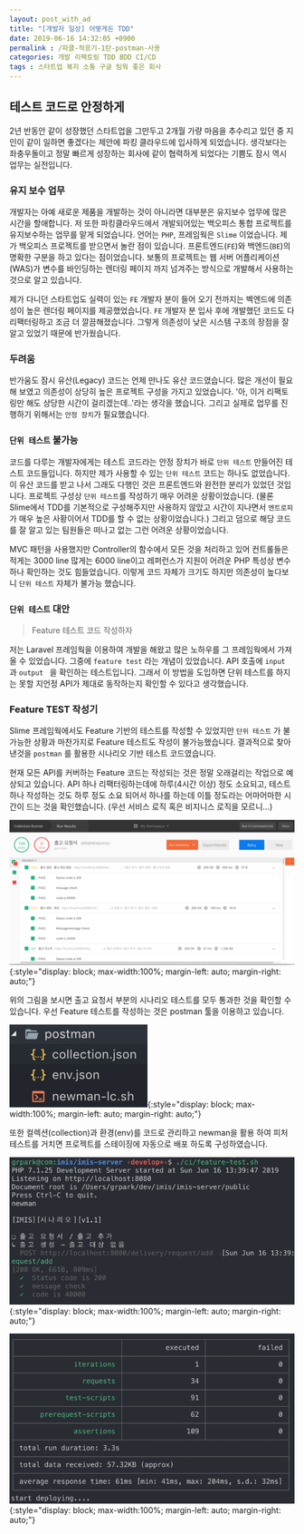 ```yaml
---
layout: post_with_ad
title: "[개발자 일상] 어떻게든 TDD"
date: 2019-06-16 14:32:05 +0900
permalink : /파클-적응기-1탄-postman-사용
categories: 개발 리팩토링 TDD BDD CI/CD
tags : 스타트업 복지 소통 구글 팀웍 좋은 회사
---
```


## 테스트 코드로 안정하게

  2년 반동안 같이 성장했던 스타트업을 그만두고 2개월 가량 마음을 추수리고 있던 중 지인이 같이 일하면 좋겠다는 제안에 파킹 클라우드에 입사하게 되었습니다. 생각보다는 좌충우돌이고 정말 빠르게 성장하는 회사에 같이 협력하게 되었다는 기쁨도 잠시 역시 업무는 실전입니다. 

### 유지 보수 업무

  개발자는 아예 새로운 제품을 개발하는 것이 아니라면 대부분은 유지보수 업무에 많은 시간을 할애합니다. 저 또한 파킹클라우드에서 개발되어있는 백오피스 통합 프로젝트를 유지보수하는 업무를 맡게 되었습니다. 언어는 `PHP`, 프레임웍은 `Slime` 이었습니다.  제가 백오피스 프로젝트를 받으면서 놀란 점이 있습니다. 프론트엔드(`FE`)와 백엔드(`BE`)의 명확한 구분을 하고 있다는 점이었습니다. 보통의 프로젝트는 웹 서버 어플리케이션(WAS)가 변수를 바인딩하는 렌더링 페이지 까지 넘겨주는 방식으로 개발해서 사용하는 것으로 알고 있습니다.

  제가 다니던 스타트업도 실력이 있는 `FE` 개발자 분이 들어 오기 전까지는 벡엔드에 의존성이 높은 렌더링 페이지를 제공했었습니다. `FE` 개발자 분 입사 후에 개발했던 코드도 다 리팩터링하고 조금 더 깔끔해졌습니다. 그렇게 의존성이 낮은 시스템 구조의 장점을 잘 알고 있었기 때문에 반가웠습니다.

### 두려움

  반가움도 잠시 유산(Legacy) 코드는 언제 만나도 유산 코드였습니다. 많은 개선이 필요해 보였고 의존성이 상당히 높은 프로젝트 구성을 가지고 있었습니다.  '아, 이거 리팩토링만 해도 상당한 시간이 걸리겠는데..'라는 생각을 했습니다. 그리고 실제로 업무를 진행하기 위해서는 `안정 장치`가 필요했습니다.

### `단위 테스트` 불가능

  코드를 다루는 개발자에게는 테스트 코드라는 안정 장치가 바로 `단위 테스트` 만들어진 테스트 코드들입니다. 하지만 제가 사용할 수 있는 `단위 테스트` 코드는 하나도 없었습니다. 이 유산 코드를 받고 나서 그래도 다행인 것은 프론트엔드와 완전한 분리가 있었던 것입니다. 프로젝트 구성상 `단위 테스트`를 작성하기 매우 어려운 상황이었습니다. (물론 Slime에서 TDD를 기본적으로 구성해주지만 사용하지 않았고 시간이 지나면서 `엔트로피`가 매우 높은 사황이어서 TDD를 할 수 없는 상황이었습니다.) 그리고 덤으로 해당 코드를  잘 알고 있는 팀원들은 떠나고 없는 그런 어려운 상황이었습니다.

  MVC 패턴을 사용했지만 Controller의 함수에서 모든 것을 처리하고 있어 컨트롤들은 적게는 3000 line 많게는 6000 line이고 레퍼런스가 지원이 어려운 PHP 특성상 변수 하나 확인하는 것도 힘들었습니다. 이렇게 코드 자체가 크기도 하지만 의존성이 높다보니 `단위 테스트` 자체가 불가능 했습니다.

### `단위 테스트` 대안

> Feature 테스트 코드 작성하자

  저는 Laravel 프레임웍을 이용하여 개발을 해왔고 많은 노하우를 그 프레임웍에서 가져올 수 있었습니다. 그중에 `feature test` 라는 개념이 있었습니다. API 호출에 `input` 과 `output ` 을 확인하는 테스트입니다. 그래서 이 방법을 도입하면 단위 테스트를 하지는 못할 지언정 API가 제대로 동작하는지 확인할 수 있다고 생각했습니다.

### Feature TEST 작성기

Slime 프레임웍에서도 Feature 기반의 테스트를 작성할 수 있었지만 `단위 테스트` 가 불가능한 상황과 마찬가지로 Feature 테스트도 작성이 불가능했습니다. 결과적으로 찾아 낸것을 `postman` 를 활용한 시나리오 기반 테스트 코드였습니다.

현재 모든 API를 커버하는 Feature 코드는 작성되는 것은 정말 오래걸리는 작업으로 예상되고 있습니다. API 하나 리팩터링하는데에 하루(4시간 이상) 정도 소요되고, 테스트 하나 작성하는 것도 하루 정도 소요 되어서 하나를 하는데 이틀 정도라는 어마어마한 시간이 드는 것을 확인했습니다. (우선 서비스 로직 혹은 비지니스 로직을 모르니...)

![image-20190616133132492](/images/2019-06-14/image-20190616133132492.png){:style="display: block;
    max-width:100%;
    margin-left: auto;
    margin-right: auto;"}

위의 그림을 보시면 출고 요청서 부분의 시나리오 테스트를 모두 통과한 것을 확인할 수 있습니다. 우선 Feature 테스트를 작성하는 것은 postman 툴을 이용하고 있습니다.

![image-20190616133643436](/images/2019-06-14/image-20190616133643436.png){:style="display: block;
    max-width:100%;
    margin-left: auto;
    margin-right: auto;"}

또한 컬렉션(collection)과 환경(env)를 코드로 관리하고 newman을 활용 하여 피처테스트를 거치면 프로젝트를 스테이징에 자동으로 배포 하도록 구성하였습니다. 

![image-20190616134011068](/images/2019-06-14/image-20190616134011068.png){:style="display: block;
    max-width:100%;
    margin-left: auto;
    margin-right: auto;"}

![image-20190616134233978](/images/2019-06-14/image-20190616134233978.png){:style="display: block;
    max-width:100%;
    margin-left: auto;
    margin-right: auto;"}